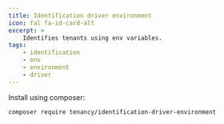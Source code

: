 ```yaml
---
title: Identification driver environment
icon: fal fa-id-card-alt
excerpt: >
    Identifies tenants using env variables.
tags:
    - identification
    - env
    - environment
    - driver
---
```


Install using composer:

```bash
composer require tenancy/identification-driver-environment
